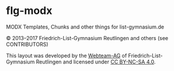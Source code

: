 # flg-modx
MODX Templates, Chunks and other things for list-gymnasium.de

© 2013–2017 Friedrich-List-Gymnasium Reutlingen and others (see CONTRIBUTORS)

This layout was developed by the [Webteam-AG](http://list-gymnasium.de/webteam) of Friedrich-List-Gymnasium Reutlingen and licensed under [CC BY-NC-SA 4.0](https://creativecommons.org/licenses/by-nc-sa/4.0/).
